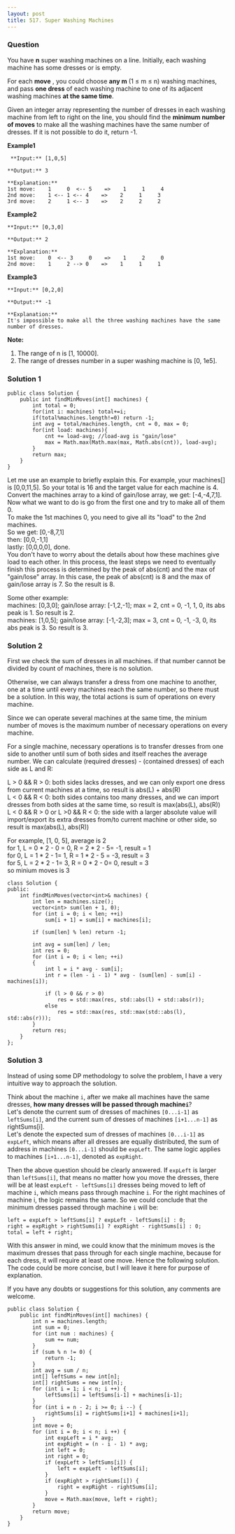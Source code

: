 ```yaml
---
layout: post
title: 517. Super Washing Machines
---
```

### Question
You have **n** super washing machines on a line. Initially, each washing
machine has some dresses or is empty.

For each **move** , you could choose **any m** (1 ≤ m ≤ n) washing machines,
and pass **one dress** of each washing machine to one of its adjacent washing
machines **at the same time**.

Given an integer array representing the number of dresses in each washing
machine from left to right on the line, you should find the **minimum number
of moves** to make all the washing machines have the same number of dresses.
If it is not possible to do it, return -1.

 **Example1**

    
    
     **Input:** [1,0,5]
    
    **Output:** 3
    
    **Explanation:** 
    1st move:    1     0  <-- 5    =>    1     1     4
    2nd move:    1 <-- 1 <-- 4    =>    2     1     3    
    3rd move:    2     1 <-- 3    =>    2     2     2   
    

**Example2**

    
    
    **Input:** [0,3,0]
    
    **Output:** 2
    
    **Explanation:** 
    1st move:    0  <-- 3     0    =>    1     2     0    
    2nd move:    1     2 --> 0    =>    1     1     1     
    

**Example3**

    
    
    **Input:** [0,2,0]
    
    **Output:** -1
    
    **Explanation:** 
    It's impossible to make all the three washing machines have the same number of dresses. 
    

**Note:**  

  1. The range of n is [1, 10000].
  2. The range of dresses number in a super washing machine is [0, 1e5].

### Solution 1
    
    
    public class Solution {
        public int findMinMoves(int[] machines) {
            int total = 0; 
            for(int i: machines) total+=i;
            if(total%machines.length!=0) return -1;
            int avg = total/machines.length, cnt = 0, max = 0;
            for(int load: machines){
                cnt += load-avg; //load-avg is "gain/lose"
                max = Math.max(Math.max(max, Math.abs(cnt)), load-avg);
            }
            return max;
        }
    }
    

Let me use an example to briefly explain this. For example, your machines[] is
[0,0,11,5]. So your total is 16 and the target value for each machine is 4.
Convert the machines array to a kind of gain/lose array, we get: [-4,-4,7,1].
Now what we want to do is go from the first one and try to make all of them 0.  
To make the 1st machines 0, you need to give all its "load" to the 2nd
machines.  
So we get: [0,-8,7,1]  
then: [0,0,-1,1]  
lastly: [0,0,0,0], done.  
You don't have to worry about the details about how these machines give load
to each other. In this process, the least steps we need to eventually finish
this process is determined by the peak of abs(cnt) and the max of "gain/lose"
array. In this case, the peak of abs(cnt) is 8 and the max of gain/lose array
is 7. So the result is 8.

Some other example:  
machines: [0,3,0]; gain/lose array: [-1,2,-1]; max = 2, cnt = 0, -1, 1, 0, its
abs peak is 1. So result is 2.  
machines: [1,0,5]; gain/lose array: [-1,-2,3]; max = 3, cnt = 0, -1, -3, 0,
its abs peak is 3. So result is 3.


### Solution 2
First we check the sum of dresses in all machines. if that number cannot be
divided by count of machines, there is no solution.

Otherwise, we can always transfer a dress from one machine to another, one at
a time until every machines reach the same number, so there must be a
solution. In this way, the total actions is sum of operations on every
machine.

Since we can operate several machines at the same time, the minium number of
moves is the maximum number of necessary operations on every machine.

For a single machine, necessary operations is to transfer dresses from one
side to another until sum of both sides and itself reaches the average number.
We can calculate (required dresses) - (contained dresses) of each side as L
and R:

L > 0 && R > 0: both sides lacks dresses, and we can only export one dress
from current machines at a time, so result is abs(L) + abs(R)  
L < 0 && R < 0: both sides contains too many dresses, and we can import
dresses from both sides at the same time, so result is max(abs(L), abs(R))  
L < 0 && R > 0 or L >0 && R < 0: the side with a larger absolute value will
import/export its extra dresses from/to current machine or other side, so
result is max(abs(L), abs(R))

For example, [1, 0, 5], average is 2  
for 1, L = 0 * 2 - 0 = 0, R = 2 * 2 - 5= -1, result = 1  
for 0, L = 1 * 2 - 1= 1, R = 1 * 2 - 5 = -3, result = 3  
for 5, L = 2 * 2 - 1= 3, R = 0 * 2 - 0= 0, result = 3  
so minium moves is 3

    
    
    class Solution {
    public:
        int findMinMoves(vector<int>& machines) {
            int len = machines.size();
            vector<int> sum(len + 1, 0);
            for (int i = 0; i < len; ++i)
                sum[i + 1] = sum[i] + machines[i];
    
            if (sum[len] % len) return -1;
    
            int avg = sum[len] / len;
            int res = 0;
            for (int i = 0; i < len; ++i)
            {
                int l = i * avg - sum[i];
                int r = (len - i - 1) * avg - (sum[len] - sum[i] - machines[i]);
    
                if (l > 0 && r > 0)
                    res = std::max(res, std::abs(l) + std::abs(r));
                else
                    res = std::max(res, std::max(std::abs(l), std::abs(r)));
            }
            return res;
        }
    };
    


### Solution 3
Instead of using some DP methodology to solve the problem, I have a very
intuitive way to approach the solution.

Think about the machine `i`, after we make all machines have the same dresses,
**how many dresses will be passed through machine`i`**?  
Let's denote the current sum of dresses of machines `[0...i-1]` as
`leftSums[i]`, and the current sum of dresses of machines `[i+1...n-1]` as
rightSums[i].  
Let's denote the expected sum of dresses of machines `[0...i-1]` as `expLeft`,
which means after all dresses are equally distributed, the sum of address in
machines `[0...i-1]` should be `expLeft`. The same logic applies to machines
`[i+1...n-1]`, denoted as `expRight`.

Then the above question should be clearly answered. If `expLeft` is larger
than `leftSums[i]`, that means no matter how you move the dresses, there will
be at least `expLeft - leftSums[i]` dresses being moved to left of machine
`i`, which means pass through machine `i`. For the right machines of machine
i, the logic remains the same. So we could conclude that the minimum dresses
passed through machine `i` will be:

    
    
    left = expLeft > leftSums[i] ? expLeft - leftSums[i] : 0;
    right = expRight > rightSums[i] ? expRight - rightSums[i] : 0;
    total = left + right;
    

With this answer in mind, we could know that the minimum moves is the maximum
dresses that pass through for each single machine, because for each dress, it
will require at least one move. Hence the following solution. The code could
be more concise, but I will leave it here for purpose of explanation.

If you have any doubts or suggestions for this solution, any comments are
welcome.

    
    
    public class Solution {
        public int findMinMoves(int[] machines) {
            int n = machines.length;
            int sum = 0;
            for (int num : machines) {
                sum += num;
            }
            if (sum % n != 0) {
                return -1;
            }
            int avg = sum / n;
            int[] leftSums = new int[n];
            int[] rightSums = new int[n];
            for (int i = 1; i < n; i ++) {
                leftSums[i] = leftSums[i-1] + machines[i-1];
            }
            for (int i = n - 2; i >= 0; i --) {
                rightSums[i] = rightSums[i+1] + machines[i+1];
            }
            int move = 0;
            for (int i = 0; i < n; i ++) {
                int expLeft = i * avg;
                int expRight = (n - i - 1) * avg;
                int left = 0;
                int right = 0;
                if (expLeft > leftSums[i]) {
                    left = expLeft - leftSums[i];
                } 
                if (expRight > rightSums[i]) {
                    right = expRight - rightSums[i];
                }
                move = Math.max(move, left + right);
            }
            return move;
        }
    }
    



